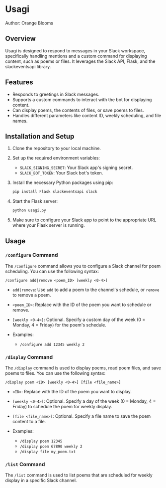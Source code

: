 # Usagi 

Author: Orange Blooms

## Overview

Usagi is designed to respond to messages in your Slack workspace, specifically handling mentions and a custom command for displaying content, such as poems or files. It leverages the Slack API, Flask, and the slackeventsapi library.

## Features

- Responds to greetings in Slack messages.
- Supports a custom commands to interact with the bot for displaying content.
- Can display poems, the contents of files, or save poems to files.
- Handles different parameters like content ID, weekly scheduling, and file names.

## Installation and Setup

1. Clone the repository to your local machine.

2. Set up the required environment variables:
   - `SLACK_SIGNING_SECRET`: Your Slack app's signing secret.
   - `SLACK_BOT_TOKEN`: Your Slack bot's token.

3. Install the necessary Python packages using pip:

   ```bash
   pip install Flask slackeventsapi slack
   ```

4. Start the Flask server:

   ```bash
   python usagi.py
   ```

5. Make sure to configure your Slack app to point to the appropriate URL where your Flask server is running.

## Usage

### `/configure` Command

The `/configure` command allows you to configure a Slack channel for poem scheduling. You can use the following syntax:
```
/configure add|remove <poem_ID> [weekly <0-4>]
```
- `add|remove`: Use `add` to add a poem to the channel's schedule, or `remove` to remove a poem.
- `<poem_ID>`: Replace with the ID of the poem you want to schedule or remove.
- `[weekly <0-4>]`: Optional. Specify a custom day of the week (0 = Monday, 4 = Friday) for the poem's schedule.

- Examples:
  - `/configure add 12345 weekly 2`

### `/display` Command

The `/display` command is used to display poems, read poem files, and save poems to files. You can use the following syntax:

```
/display poem <ID> [weekly <0-4>] [file <file_name>]
```
- `<ID>`: Replace with the ID of the poem you want to display.
- `[weekly <0-4>]`: Optional. Specify a day of the week (0 = Monday, 4 = Friday) to schedule the poem for weekly display.
- `[file <file_name>]`: Optional. Specify a file name to save the poem content to a file.

- Examples:
  - `/display poem 12345`
  - `/display poem 67890 weekly 2`
  - `/display file my_poem.txt`

### `/list` Command

The `/list` command is used to list poems that are scheduled for weekly display in a specific Slack channel.
